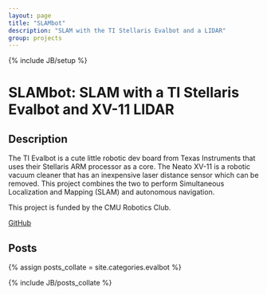 ```yaml
---
layout: page
title: "SLAMbot"
description: "SLAM with the TI Stellaris Evalbot and a LIDAR"
group: projects
---
```

{% include JB/setup %}

SLAMbot: SLAM with a TI Stellaris Evalbot and XV-11 LIDAR
=========================================================

Description
-----------
The TI Evalbot is a cute little robotic dev board from Texas Instruments that uses their Stellaris ARM processor as a core. The Neato XV-11 is a robotic vacuum cleaner that has an inexpensive laser distance sensor which can be removed. This project combines the two to perform Simultaneous Localization and Mapping (SLAM) and autonomous navigation.

This project is funded by the CMU Robotics Club.

[GitHub](https://github.com/Hylian/SLAMbot)

Posts
-----
{% assign posts_collate = site.categories.evalbot %}
<html>
{% include JB/posts_collate %}
</html>

